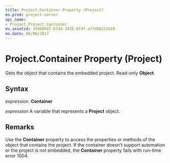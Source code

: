 ```yaml
---
title: Project.Container Property (Project)
ms.prod: project-server
api_name:
- Project.Project.Container
ms.assetid: 34969587-b74d-3425-0f4f-af7d90221b10
ms.date: 06/08/2017
---
```



# Project.Container Property (Project)

Gets the object that contains the embedded project. Read-only **Object**.


## Syntax

 _expression_. **Container**

 _expression_ A variable that represents a **Project** object.


## Remarks

Use the **Container** property to access the properties or methods of the object that contains the project. If the container doesn't support automation or the project is not embedded, the **Container** property fails with run-time error 1004.


